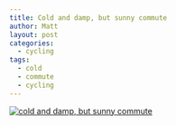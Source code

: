 ```yaml
---
title: Cold and damp, but sunny commute
author: Matt
layout: post
categories:
  - cycling
tags:
  - cold
  - commute
  - cycling
---
```


<p class="attachement"><a href="{{ "Screen-Shot-2012-10-30-at-09.19.10.png" | image_path | cdn }}" title="cold and damp, but sunny commute" rel="lightbox[580]"><img src="{{ "Screen-Shot-2012-10-30-at-09.19.10_r500.png" | image_path | cdn }}" alt="cold and damp, but sunny commute" /></a></p>